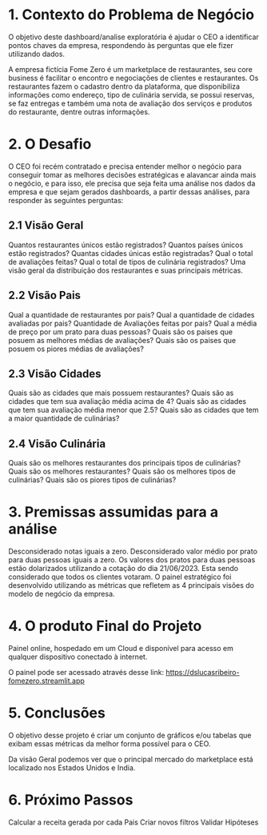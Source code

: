 # 1. Contexto do Problema de Negócio
O objetivo deste dashboard/analise exploratória é ajudar o CEO a identificar pontos chaves da empresa, respondendo às perguntas que ele fizer utilizando dados.

A empresa fictícia Fome Zero é um marketplace de restaurantes, seu core business é facilitar o encontro e negociações de clientes e restaurantes. Os restaurantes fazem o cadastro dentro da plataforma, que disponibiliza informações como endereço, tipo de culinária servida, se possui reservas, se faz entregas e também uma nota de avaliação dos serviços e produtos do restaurante, dentre outras informações.

# 2. O Desafio
O CEO foi recém contratado e precisa entender melhor o negócio para conseguir tomar as melhores decisões estratégicas e alavancar ainda mais o negócio, e para isso, ele precisa que seja feita uma análise nos dados da empresa e que sejam gerados dashboards, a partir dessas análises, para responder às seguintes perguntas:

## 2.1 Visão Geral
  Quantos restaurantes únicos estão registrados?
  Quantos países únicos estão registrados?
  Quantas cidades únicas estão registradas?
  Qual o total de avaliações feitas?
  Qual o total de tipos de culinária registrados?
  Uma visão geral da distribuição dos restaurantes e suas principais métricas.
## 2.2 Visão Pais
  Qual a quantidade de restaurantes por pais?
  Qual a quantidade de cidades avaliadas por pais?
  Quantidade de Avaliações feitas por pais?
  Qual a média de preço por um prato para duas pessoas?
  Quais são os paises que posuem as melhores médias de avaliações?
  Quais são os paises que posuem os piores médias de avaliações?
## 2.3 Visão Cidades
  Quais são as cidades que mais possuem restaurantes?
  Quais são as cidades que tem sua avaliação média acima de 4?
  Quais são as cidades que tem sua avaliação média menor que 2.5?
  Quais são as cidades que tem a maior quantidade de culinárias?
## 2.4 Visão Culinária
  Quais são os melhores restaurantes dos principais tipos de culinárias?
  Quais são os melhores restaurantes?
  Quais são os melhores tipos de culinárias?
  Quais são os piores tipos de culinárias?
# 3. Premissas assumidas para a análise
  Desconsiderado notas iguais a zero.
  Desconsiderado valor médio por prato para duas pessoas iguais a zero.
  Os valores dos pratos para duas pessoas estão dolarizados utilizando a cotação do dia 21/06/2023.
  Esta sendo considerado que todos os clientes votaram.
  O painel estratégico foi desenvolvido utilizando as métricas que refletem as 4 principais visões do modelo de negócio da empresa.
# 4. O produto Final do Projeto
  Painel online, hospedado em um Cloud e disponível para acesso em qualquer dispositivo conectado à internet.
  
  O painel pode ser acessado através desse link: https://dslucasribeiro-fomezero.streamlit.app

# 5. Conclusões
  O objetivo desse projeto é criar um conjunto de gráficos e/ou tabelas que exibam essas métricas da melhor forma possível para o CEO.

  Da visão Geral podemos ver que o principal mercado do marketplace está localizado nos Estados Unidos e India.

# 6. Próximo Passos
  Calcular a receita gerada por cada Pais
  Criar novos filtros
  Validar Hipóteses
